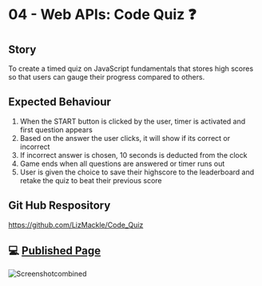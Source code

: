 # 04 - Web APIs: Code Quiz ❓

## Story
To create a timed quiz on JavaScript fundamentals that stores high scores so that users can gauge their progress compared to others.

## Expected Behaviour
1. When the START button is clicked by the user, timer is activated and first question appears 
2. Based on the answer the user clicks, it will show if its correct or incorrect 
3. If incorrect answer is chosen, 10 seconds is deducted from the clock
4. Game ends when all questions are answered or timer runs out
5. User is given the choice to save their highscore to the leaderboard and retake the quiz to beat their previous score

## Git Hub Respository 
https://github.com/LizMackle/Code_Quiz

## 💻 [Published Page](https://lizmackle.github.io/Code_Quiz/)
![Screenshotcombined](https://user-images.githubusercontent.com/93589073/150623584-923fe837-6522-431e-b7cf-c20e96a5e3aa.png)
